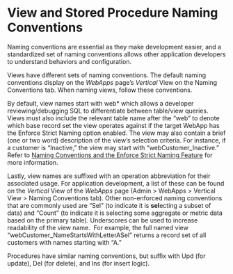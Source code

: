 # View and Stored Procedure Naming Conventions

Naming conventions are essential as they make development easier, and a
standardized set of naming conventions allows other application
developers to understand behaviors and configuration.

Views have different sets of naming conventions. The default naming
conventions display on the *WebApps* page’s *Vertical* View on the
Naming Conventions tab. When naming views, follow these conventions.

By default, view names start with web\* which allows a developer
reviewing/debugging SQL to differentiate between table/view queries.
Views must also include the relevant table name after the “web” to
denote which base record set the view operates against if the target
WebApp has the Enforce Strict Naming option enabled. The view may also
contain a brief (one or two word) description of the view’s selection
criteria. For instance, if a customer is “Inactive,” the view may start
with “webCustomer\_Inactive.” Refer to [Naming Conventions and the
Enforce Strict Naming
Feature](Naming_Conventions_and_the_Enforce_Strict_Naming_Feature.htm)
for more information.

Lastly, view names are suffixed with an operation abbreviation for their
associated usage. For application development, a list of these can be
found on the *Vertical* View of the *WebApps* page (Admin \> WebApps \>
Vertical View \> Naming Conventions tab). Other non-enforced naming
conventions that are commonly used are “Sel” (to indicate it is
**sel**ecting a subset of data) and “Count” (to indicate it is selecting
some aggregate or metric data based on the primary table). Underscores
can be used to increase readability of the view name.  For example, the
full named view “webCustomer\_NameStartsWithLetterASel” returns a record
set of all customers with names starting with “A.”

Procedures have similar naming conventions, but suffix with Upd (for
update), Del (for delete), and Ins (for insert logic).
